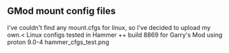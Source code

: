 ## GMod mount config files
I've couldn't find any mount.cfgs for linux, so I've decided to upload my own.<
Linux configs tested in Hammer ++ build 8869 for Garry's Mod using proton 9.0-4
hammer_cfgs_test.png
